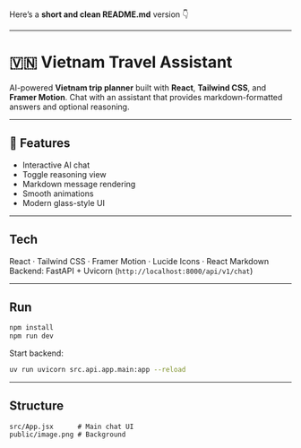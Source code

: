 Here’s a **short and clean README.md** version 👇

---

# 🇻🇳 Vietnam Travel Assistant

AI-powered **Vietnam trip planner** built with **React**, **Tailwind CSS**, and **Framer Motion**.
Chat with an assistant that provides markdown-formatted answers and optional reasoning.

---

## 🚀 Features

* Interactive AI chat
* Toggle reasoning view
* Markdown message rendering
* Smooth animations
* Modern glass-style UI

---

## Tech

React · Tailwind CSS · Framer Motion · Lucide Icons · React Markdown
Backend: FastAPI + Uvicorn (`http://localhost:8000/api/v1/chat`)

---

## Run

```bash
npm install
npm run dev
```

Start backend:

```bash
uv run uvicorn src.api.app.main:app --reload
```

---

## Structure

```
src/App.jsx      # Main chat UI
public/image.png # Background
```

